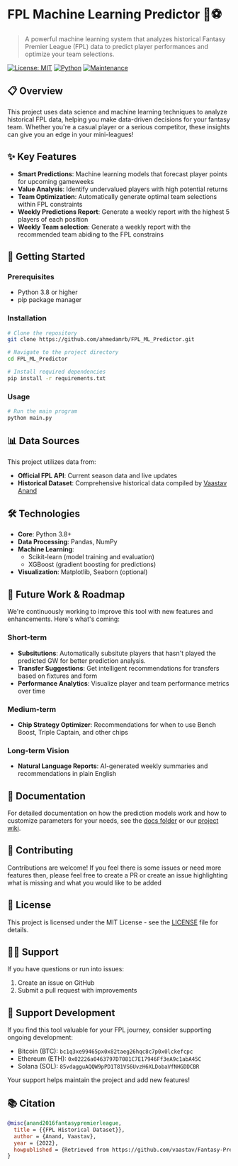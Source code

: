 # FPL Machine Learning Predictor 🧠⚽

> A powerful machine learning system that analyzes historical Fantasy Premier League (FPL) data to predict player performances and optimize your team selections.

[![License: MIT](https://img.shields.io/badge/License-MIT-yellow.svg)](https://opensource.org/licenses/MIT)
[![Python](https://img.shields.io/badge/python-3.8+-blue.svg)](https://www.python.org/downloads/)
[![Maintenance](https://img.shields.io/badge/Maintained%3F-yes-green.svg)](https://github.com/ahmedamrb/FPL_ML_Predictor/graphs/commit-activity)

## 📋 Overview

This project uses data science and machine learning techniques to analyze historical FPL data, helping you make data-driven decisions for your fantasy team. Whether you're a casual player or a serious competitor, these insights can give you an edge in your mini-leagues!

## ✨ Key Features

- **Smart Predictions**: Machine learning models that forecast player points for upcoming gameweeks
- **Value Analysis**: Identify undervalued players with high potential returns
- **Team Optimization**: Automatically generate optimal team selections within FPL constraints
- **Weekly Predictions Report**: Generate a weekly report with the highest 5 players of each position
- **Weekly Team selection**: Generate a weekly report with the recommended team abiding to the FPL constrains


## 🚀 Getting Started

### Prerequisites

- Python 3.8 or higher
- pip package manager

### Installation

```bash
# Clone the repository
git clone https://github.com/ahmedamrb/FPL_ML_Predictor.git

# Navigate to the project directory
cd FPL_ML_Predictor

# Install required dependencies
pip install -r requirements.txt
```

### Usage

```bash
# Run the main program
python main.py

```

## 📊 Data Sources

This project utilizes data from:
- **Official FPL API**: Current season data and live updates
- **Historical Dataset**: Comprehensive historical data compiled by [Vaastav Anand](https://github.com/vaastav/Fantasy-Premier-League/)

## 🛠️ Technologies

- **Core**: Python 3.8+
- **Data Processing**: Pandas, NumPy
- **Machine Learning**: 
  - Scikit-learn (model training and evaluation)
  - XGBoost (gradient boosting for predictions)
- **Visualization**: Matplotlib, Seaborn (optional)

## 🔮 Future Work & Roadmap

We're continuously working to improve this tool with new features and enhancements. Here's what's coming:

### Short-term
- **Subsitutions**: Automatically subsitute players that hasn't played the predicted GW for better prediction analysis.
- **Transfer Suggestions**: Get intelligent recommendations for transfers based on fixtures and form
- **Performance Analytics**: Visualize player and team performance metrics over time

### Medium-term
- **Chip Strategy Optimizer**: Recommendations for when to use Bench Boost, Triple Captain, and other chips

### Long-term Vision
- **Natural Language Reports**: AI-generated weekly summaries and recommendations in plain English


## 📝 Documentation

For detailed documentation on how the prediction models work and how to customize parameters for your needs, see the [docs folder](docs/) or our [project wiki](https://github.com/ahmedamrb/FPL_ML_Predictor/wiki).

## 👥 Contributing

Contributions are welcome! If you feel there is some issues or need more features then, please feel free to create a PR or create an issue highlighting what is missing and what you would like to be added

## 📄 License

This project is licensed under the MIT License - see the [LICENSE](LICENSE) file for details.

## 🙋‍♂️ Support

If you have questions or run into issues:

1. Create an issue on GitHub
2. Submit a pull request with improvements

## 💖 Support Development

If you find this tool valuable for your FPL journey, consider supporting ongoing development:

- Bitcoin (BTC): `bc1q3xe99465px0x82taeg26hqc8c7p0x0lckefcpc`
- Ethereum (ETH): `0x02226a0463797D7081C7E17946Ff3eA9c1abA45C`
- Solana (SOL): `85vdagguAQQW9pPD1T81VS6UvzH6XLDobaVfNHGDDCBR`

Your support helps maintain the project and add new features!

## 📚 Citation

```bibtex
@misc{anand2016fantasypremierleague,
  title = {{FPL Historical Dataset}},
  author = {Anand, Vaastav},
  year = {2022},
  howpublished = {Retrieved from https://github.com/vaastav/Fantasy-Premier-League/}
}
```
